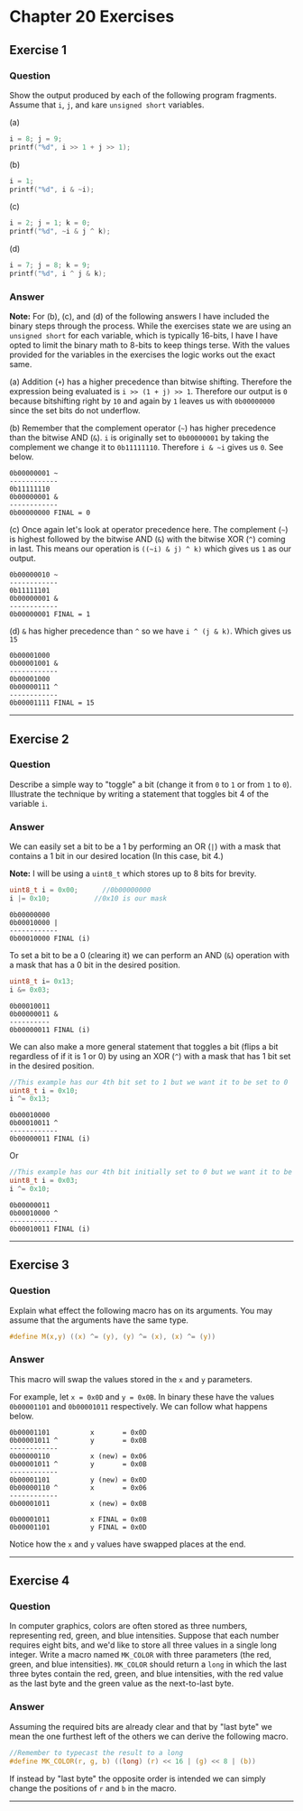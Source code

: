 # Chapter 20 Exercises #

## Exercise 1 ##

### **Question** ##

Show the output produced by each of the following program fragments. Assume that `i`, `j`, and `k`are `unsigned short` variables.

(a)
```C
i = 8; j = 9;
printf("%d", i >> 1 + j >> 1);
```
(b)
```C
i = 1;
printf("%d", i & ~i);
```
(c)
```C
i = 2; j = 1; k = 0;
printf("%d", ~i & j ^ k);
```

(d)
```C
i = 7; j = 8; k = 9;
printf("%d", i ^ j & k);
```

### **Answer**  ###

**Note:** For (b), (c), and (d) of the following answers I have included the binary steps through the process. While the exercises state we are using an `unsigned short` for each variable, which is typically 16-bits, I have I have opted to limit the binary math to 8-bits to keep things terse. With the values provided for the variables in the exercises the logic works out the exact same.

(a) Addition (`+`) has a higher precedence than bitwise shifting. Therefore the expression being evaluated is `i >> (1 + j) >> 1`. Therefore our output is `0` because bitshifting right by `10` and again by `1` leaves us with `0b00000000` since the set bits do not underflow.

(b) Remember that the complement operator (`~`) has higher precedence than the bitwise AND (`&`). `i` is originally set to `0b00000001` by taking the complement we change it to `0b11111110`. Therefore `i & ~i` gives us `0`. See below.

```
0b00000001 ~
------------
0b11111110
0b00000001 &
------------
0b00000000 FINAL = 0
```

(c) Once again let's look at operator precedence here. The complement (`~`) is highest followed by the bitwise AND (`&`) with the bitwise XOR (`^`) coming in last. This means our operation is `((~i) & j) ^ k)` which gives us `1` as our output.

```
0b00000010 ~
------------
0b11111101
0b00000001 &
------------
0b00000001 FINAL = 1
```
(d) `&` has higher precedence than `^` so we have `i ^ (j & k)`. Which gives us `15`
```
0b00001000
0b00001001 &
------------
0b00001000
0b00000111 ^
------------
0b00001111 FINAL = 15
```
---

## Exercise 2 ##

### **Question** ##

Describe a simple way to "toggle" a bit (change it from `0` to `1` or from `1` to `0`). Illustrate the technique by writing a statement that toggles bit 4 of the variable `i`.

### **Answer**  ###

We can easily set a bit to be a 1 by performing an OR (`|`) with a mask that contains a 1 bit in our desired location (In this case, bit 4.)

**Note:** I will be using a `uint8_t` which stores up to 8 bits for brevity.

```C
uint8_t i = 0x00;      //0b00000000
i |= 0x10;           //0x10 is our mask
```
```
0b00000000
0b00010000 |
------------
0b00010000 FINAL (i)
```
To set a bit to be a 0 (clearing it) we can perform an AND (`&`) operation with a mask that has a 0 bit in the desired position. 

```C
uint8_t i= 0x13;
i &= 0x03;
```
```
0b00010011
0b00000011 &
----------
0b00000011 FINAL (i)
```
We can also make a more general statement that toggles a bit (flips a bit regardless of if it is 1 or 0) by using an XOR (`^`) with a mask that has 1 bit set in the desired position.

```C
//This example has our 4th bit set to 1 but we want it to be set to 0
uint8_t i = 0x10;
i ^= 0x13;
```
```
0b00010000
0b00010011 ^
------------
0b00000011 FINAL (i)
```
Or

```C
//This example has our 4th bit initially set to 0 but we want it to be set to 1
uint8_t i = 0x03;
i ^= 0x10;
```
```
0b00000011
0b00010000 ^
------------
0b00010011 FINAL (i)
```
---

## Exercise 3 ##

### **Question** ##

Explain what effect the following macro has on its arguments. You may assume that the arguments have the same type.

```C
#define M(x,y) ((x) ^= (y), (y) ^= (x), (x) ^= (y))
```

### **Answer**  ###

This macro will swap the values stored in the `x` and `y` parameters.

For example, let `x = 0x0D` and `y = 0x0B`. In binary these have the values `0b00001101` and `0b00001011` respectively. We can follow what happens below.

```
0b00001101          x       = 0x0D
0b00001011 ^        y       = 0x0B
------------
0b00000110          x (new) = 0x06
0b00001011 ^        y       = 0x0B
------------
0b00001101          y (new) = 0x0D
0b00000110 ^        x       = 0x06
------------
0b00001011          x (new) = 0x0B

0b00001011          x FINAL = 0x0B
0b00001101          y FINAL = 0x0D
```

Notice how the `x` and `y` values have swapped places at the end.

---

## Exercise 4 ##

### **Question** ##

In computer graphics, colors are often stored as three numbers, representing red, green, and blue intensities. Suppose that each number requires eight bits, and we'd like to store all three values in a single long integer. Write a macro named `MK_COLOR` with three parameters (the red, green, and blue intensities). `MK_COLOR` should return a `long` in which the last three bytes contain the red, green, and blue intensities, with the red value as the last byte and the green value as the next-to-last byte.

### **Answer**  ###

Assuming the required bits are already clear and that by "last byte" we mean the one furthest left of the others we can derive the following macro.

```C
//Remember to typecast the result to a long
#define MK_COLOR(r, g, b) ((long) (r) << 16 | (g) << 8 | (b))
```
If instead by "last byte" the opposite order is intended we can simply change the positions of `r` and `b` in the macro.

---